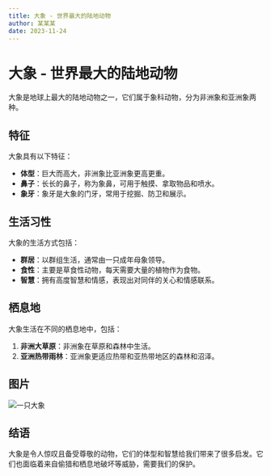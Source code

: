 ```yaml
---
title: 大象 - 世界最大的陆地动物
author: 某某某
date: 2023-11-24
---
```


# 大象 - 世界最大的陆地动物

大象是地球上最大的陆地动物之一，它们属于象科动物，分为非洲象和亚洲象两种。

## 特征

大象具有以下特征：
- **体型**：巨大而高大，非洲象比亚洲象更高更重。
- **鼻子**：长长的鼻子，称为象鼻，可用于触摸、拿取物品和喷水。
- **象牙**：象牙是大象的门牙，常用于挖掘、防卫和展示。

## 生活习性

大象的生活方式包括：
- **群居**：以群组生活，通常由一只成年母象领导。
- **食性**：主要是草食性动物，每天需要大量的植物作为食物。
- **智慧**：拥有高度智慧和情感，表现出对同伴的关心和情感联系。

## 栖息地

大象生活在不同的栖息地中，包括：
1. **非洲大草原**：非洲象在草原和森林中生活。
2. **亚洲热带雨林**：亚洲象更适应热带和亚热带地区的森林和沼泽。

## 图片

![一只大象](https://example.com/elephant.jpg)

## 结语

大象是令人惊叹且备受尊敬的动物，它们的体型和智慧给我们带来了很多启发。它们也面临着来自偷猎和栖息地破坏等威胁，需要我们的保护。
